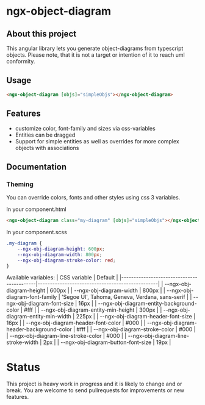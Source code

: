 # ngx-object-diagram

## About this project

This angular library lets you generate object-diagrams from typescript objects.
Please note, that it is not a target or intention of it to reach uml conformity.

## Usage

```html
<ngx-object-diagram [objs]="simpleObjs"></ngx-object-diagram>
```

## Features

- customize color, font-family and sizes via css-variables
- Entities can be dragged
- Support for simple entities as well as overrides for more complex objects with associations

## Documentation

### Theming
You can override colors, fonts and other styles using css 3 variables.

In your component.html
``` html
<ngx-object-diagram class="my-diagram" [objs]="simpleObjs"></ngx-object-diagram>
```

In your component.scss
``` scss
.my-diagram {
    --ngx-obj-diagram-height: 600px;
    --ngx-obj-diagram-width: 800px;
    --ngx-obj-diagram-stroke-color: red;
}
```

Available variables:
| CSS variable                              | Default                                         |
|-------------------------------------------|-------------------------------------------------|
| --ngx-obj-diagram-height                  | 600px                                           |
| --ngx-obj-diagram-width                   | 800px                                           |
| --ngx-obj-diagram-font-family             | 'Segoe UI', Tahoma, Geneva, Verdana, sans-serif |
| --ngx-obj-diagram-font-size               | 16px                                            |
| --ngx-obj-diagram-entity-background-color | #fff                                            |
| --ngx-obj-diagram-entity-min-height       | 300px                                           |
| --ngx-obj-diagram-entity-min-width        | 225px                                           |
| --ngx-obj-diagram-header-font-size        | 16px                                            |
| --ngx-obj-diagram-header-font-color       | #000                                            |
| --ngx-obj-diagram-header-background-color | #fff                                            |
| --ngx-obj-diagram-stroke-color            | #000                                            |
| --ngx-obj-diagram-line-stroke-color       | #000                                            |
| --ngx-obj-diagram-line-stroke-width       | 2px                                             |
| --ngx-obj-diagram-button-font-size        | 19px                                            |

# Status

This project is heavy work in progress and it is likely to change and or break.
You are welcome to send pullrequests for improvements or new features.
